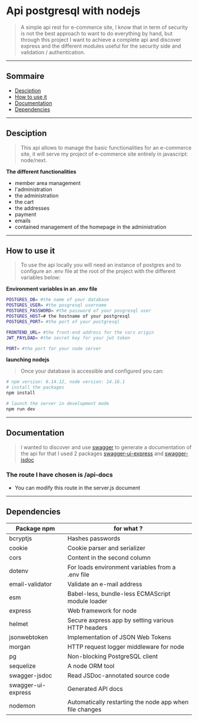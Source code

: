# Api postgresql with nodejs
>A simple api rest for e-commerce site, I know that in term of security is not the best approach to want to do everything by hand, but through this project I want to achieve a complete api and discover express and the different modules useful for the security side and validation / authentication.

---

## Sommaire
- [Desciption](#Desciption)
- [How to use it](#How-to-use-it)
- [Documentation](#Documentation)
- [Dependencies](#Dependencies)

---

## Desciption
>This api allows to manage the basic functionalities for an e-commerce site, it will serve my project of e-commerce site entirely in javascript: node/next.


**The different functionalities**

- member area management
- l'administration
- the administration
- the cart
- the addresses
- payment
- emails
- contained management of the homepage in the administration

---

## How to use it
>To use the api locally you will need an instance of postgres and to configure an .env file at the root of the project with the different variables below:

**Environment variables in an .env file**

````bash
POSTGRES_DB= #the name of your database
POSTGRES_USER= #the posgresql username
POSTGRES_PASSWORD= #the password of your posgresql user
POSTGRES_HOST=# the hostname of your postgresql
POSTGRES_PORT= #the port of your postgresql

FRONTEND_URL= #the front-end address for the cors origin
JWT_PAYLOAD= #the secret key for your jwt token

PORT= #the port for your node server
````

**launching nodejs**
>Once your database is accessible and configured you can:

````bash
# npm version: 6.14.12, node version: 14.16.1
# install the packages
npm install

# launch the server in development mode
npm run dev
````

---

## Documentation
>I wanted to discover and use [swagger](https://swagger.io/) to generate a documentation of the api for that I used 2 packages [swagger-ui-express](https://www.npmjs.com/package/swagger-ui-express) and [swagger-jsdoc](https://www.npmjs.com/package/swagger-jsdoc)

### The route I have chosen is **/api-docs**

- You can modify this route in the server.js document

---

## Dependencies

Package npm | for what ?
------------ | -------------
bcryptjs | Hashes passwords
cookie | Cookie parser and serializer
cors | Content in the second column
dotenv | For loads environment variables from a .env file
email-validator | Validate an e-mail address
esm | Babel-less, bundle-less ECMAScript module loader
express | Web framework for node
helmet | Secure axpress app by setting various HTTP headers
jsonwebtoken | Implementation of JSON Web Tokens
morgan | HTTP request logger middleware for node
pg | Non-blocking PostgreSQL client
sequelize |  A node ORM tool
swagger-jsdoc | Read JSDoc-annotated source code
swagger-ui-express | Generated API docs
nodemon | Automatically restarting the node app when file changes
